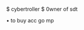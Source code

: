 $ cybertroller
$ 0wner of sdt

• to buy acc go mp

<!---
xaorc/xaorc is a ✨ special ✨ repository because its `README.md` (this file) appears on your GitHub profile.
You can click the Preview link to take a look at your changes.
--->
